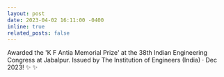 ```yaml
---
layout: post
date: 2023-04-02 16:11:00 -0400
inline: true
related_posts: false
---
```


Awarded the 'K F Antia Memorial Prize' at the 38th Indian Engineering Congress at Jabalpur. Issued by The Institution of Engineers (India) · Dec 2023! :sparkles: :sparkles:

